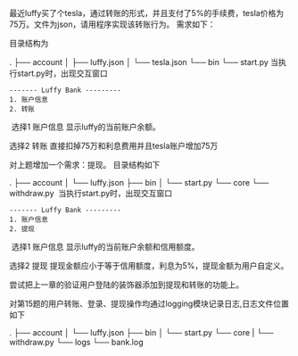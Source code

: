 最近luffy买了个tesla，通过转账的形式，并且支付了5%的手续费，tesla价格为75万。文件为json，请用程序实现该转账行为。 需求如下：

目录结构为

  .
  ├── account
  │ ├── luffy.json
  │ └── tesla.json
  └── bin
  └── start.py
  ​
当执行start.py时，出现交互窗口


    ------- Luffy Bank ---------
    1. 账户信息
    2. 转账
  ​
选择1 账户信息 显示luffy的当前账户余额。

选择2 转账 直接扣掉75万和利息费用并且tesla账户增加75万

对上题增加一个需求：提现。 目录结构如下


  .
  ├── account
  │ └── luffy.json
  ├── bin
  │ └── start.py
  └── core
  └── withdraw.py
  ​
当执行start.py时，出现交互窗口


    ------- Luffy Bank ---------
    1. 账户信息
    2. 提现
  ​
选择1 账户信息 显示luffy的当前账户余额和信用额度。

选择2 提现 提现金额应小于等于信用额度，利息为5%，提现金额为用户自定义。

尝试把上一章的验证用户登陆的装饰器添加到提现和转账的功能上。

对第15题的用户转账、登录、提现操作均通过logging模块记录日志,日志文件位置如下

  .
  ├── account
  │ └── luffy.json
  ├── bin
  │ └── start.py
  └── core
  | └── withdraw.py
  └── logs
  └── bank.log